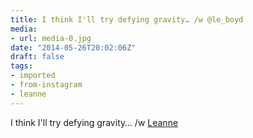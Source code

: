 ```yaml
---
title: I think I'll try defying gravity… /w @le_boyd
media:
- url: media-0.jpg
date: "2014-05-26T20:02:06Z"
draft: false
tags:
- imported
- from-instagram
- leanne
---
```

I think I'll try defying gravity… /w [Leanne](/tags/leanne)
